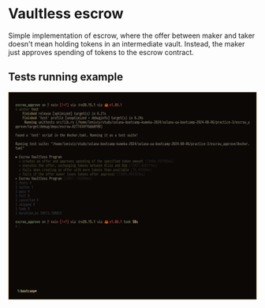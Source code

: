 # Vaultless escrow

Simple implementation of escrow, where the offer between maker and taker doesn't mean holding tokens in an intermediate vault. Instead, the maker just approves spending of tokens to the escrow contract.

## Tests running example

![](.images/abf3c9f3.png)